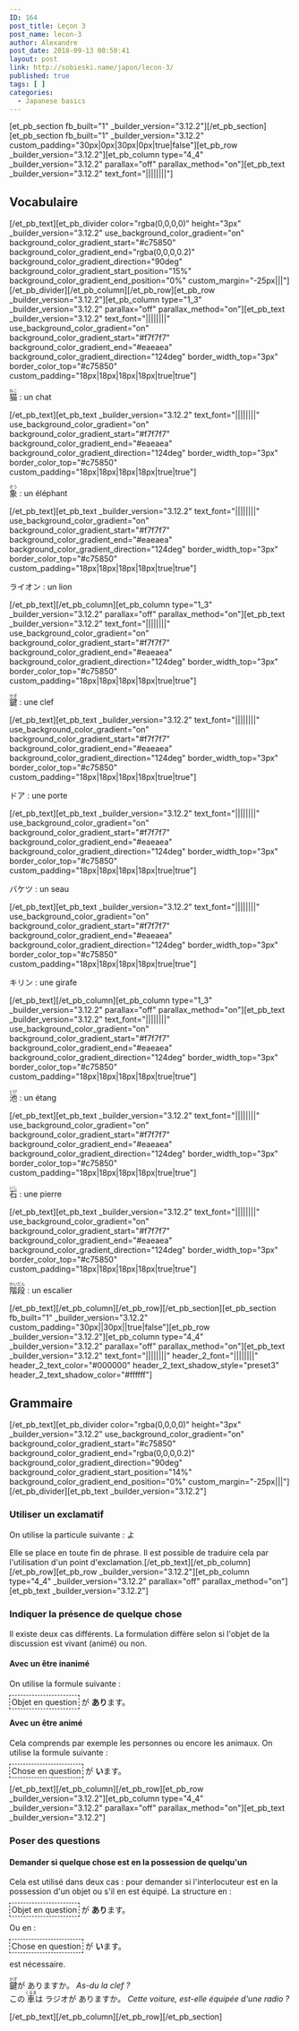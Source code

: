 ```yaml
---
ID: 164
post_title: Leçon 3
post_name: lecon-3
author: Alexandre
post_date: 2018-09-13 00:50:41
layout: post
link: http://sobieski.name/japon/lecon-3/
published: true
tags: [ ]
categories:
  - Japanese basics
---
```

[et_pb_section fb_built="1" _builder_version="3.12.2"][/et_pb_section][et_pb_section fb_built="1" _builder_version="3.12.2" custom_padding="30px|0px|30px|0px|true|false"][et_pb_row _builder_version="3.12.2"][et_pb_column type="4_4" _builder_version="3.12.2" parallax="off" parallax_method="on"][et_pb_text _builder_version="3.12.2" text_font="||||||||"]<h2>Vocabulaire</h2>[/et_pb_text][et_pb_divider color="rgba(0,0,0,0)" height="3px" _builder_version="3.12.2" use_background_color_gradient="on" background_color_gradient_start="#c75850" background_color_gradient_end="rgba(0,0,0,0.2)" background_color_gradient_direction="90deg" background_color_gradient_start_position="15%" background_color_gradient_end_position="0%" custom_margin="-25px|||"][/et_pb_divider][/et_pb_column][/et_pb_row][et_pb_row _builder_version="3.12.2"][et_pb_column type="1_3" _builder_version="3.12.2" parallax="off" parallax_method="on"][et_pb_text _builder_version="3.12.2" text_font="||||||||" use_background_color_gradient="on" background_color_gradient_start="#f7f7f7" background_color_gradient_end="#eaeaea" background_color_gradient_direction="124deg" border_width_top="3px" border_color_top="#c75850" custom_padding="18px|18px|18px|18px|true|true"]<p><ruby>猫<rt>ねこ</rt></ruby> : un chat</p>[/et_pb_text][et_pb_text _builder_version="3.12.2" text_font="||||||||" use_background_color_gradient="on" background_color_gradient_start="#f7f7f7" background_color_gradient_end="#eaeaea" background_color_gradient_direction="124deg" border_width_top="3px" border_color_top="#c75850" custom_padding="18px|18px|18px|18px|true|true"]<p><ruby>象<rt>ぞう</rt></ruby> : un éléphant</p>[/et_pb_text][et_pb_text _builder_version="3.12.2" text_font="||||||||" use_background_color_gradient="on" background_color_gradient_start="#f7f7f7" background_color_gradient_end="#eaeaea" background_color_gradient_direction="124deg" border_width_top="3px" border_color_top="#c75850" custom_padding="18px|18px|18px|18px|true|true"]<p><ruby>ライオン</ruby> : un lion</p>[/et_pb_text][/et_pb_column][et_pb_column type="1_3" _builder_version="3.12.2" parallax="off" parallax_method="on"][et_pb_text _builder_version="3.12.2" text_font="||||||||" use_background_color_gradient="on" background_color_gradient_start="#f7f7f7" background_color_gradient_end="#eaeaea" background_color_gradient_direction="124deg" border_width_top="3px" border_color_top="#c75850" custom_padding="18px|18px|18px|18px|true|true"]<p><ruby>鍵<rt>かぎ</rt></ruby> : une clef</p>[/et_pb_text][et_pb_text _builder_version="3.12.2" text_font="||||||||" use_background_color_gradient="on" background_color_gradient_start="#f7f7f7" background_color_gradient_end="#eaeaea" background_color_gradient_direction="124deg" border_width_top="3px" border_color_top="#c75850" custom_padding="18px|18px|18px|18px|true|true"]<p><ruby>ドア</ruby> : une porte</p>[/et_pb_text][et_pb_text _builder_version="3.12.2" text_font="||||||||" use_background_color_gradient="on" background_color_gradient_start="#f7f7f7" background_color_gradient_end="#eaeaea" background_color_gradient_direction="124deg" border_width_top="3px" border_color_top="#c75850" custom_padding="18px|18px|18px|18px|true|true"]<p><ruby>バケツ</ruby> : un seau</p>[/et_pb_text][et_pb_text _builder_version="3.12.2" text_font="||||||||" use_background_color_gradient="on" background_color_gradient_start="#f7f7f7" background_color_gradient_end="#eaeaea" background_color_gradient_direction="124deg" border_width_top="3px" border_color_top="#c75850" custom_padding="18px|18px|18px|18px|true|true"]<p><ruby>キリン</ruby> : une girafe</p>[/et_pb_text][/et_pb_column][et_pb_column type="1_3" _builder_version="3.12.2" parallax="off" parallax_method="on"][et_pb_text _builder_version="3.12.2" text_font="||||||||" use_background_color_gradient="on" background_color_gradient_start="#f7f7f7" background_color_gradient_end="#eaeaea" background_color_gradient_direction="124deg" border_width_top="3px" border_color_top="#c75850" custom_padding="18px|18px|18px|18px|true|true"]<p><ruby>池<rt>いけ</rt></ruby> : un étang</p>[/et_pb_text][et_pb_text _builder_version="3.12.2" text_font="||||||||" use_background_color_gradient="on" background_color_gradient_start="#f7f7f7" background_color_gradient_end="#eaeaea" background_color_gradient_direction="124deg" border_width_top="3px" border_color_top="#c75850" custom_padding="18px|18px|18px|18px|true|true"]<p><ruby>石<rt>いし</rt></ruby> : une pierre</p>[/et_pb_text][et_pb_text _builder_version="3.12.2" text_font="||||||||" use_background_color_gradient="on" background_color_gradient_start="#f7f7f7" background_color_gradient_end="#eaeaea" background_color_gradient_direction="124deg" border_width_top="3px" border_color_top="#c75850" custom_padding="18px|18px|18px|18px|true|true"]<p><ruby>階段<rt>かいだん</rt></ruby> : un escalier</p>[/et_pb_text][/et_pb_column][/et_pb_row][/et_pb_section][et_pb_section fb_built="1" _builder_version="3.12.2" custom_padding="30px||30px||true|false"][et_pb_row _builder_version="3.12.2"][et_pb_column type="4_4" _builder_version="3.12.2" parallax="off" parallax_method="on"][et_pb_text _builder_version="3.12.2" text_font="||||||||" header_2_font="||||||||" header_2_text_color="#000000" header_2_text_shadow_style="preset3" header_2_text_shadow_color="#ffffff"]<h2>Grammaire</h2>[/et_pb_text][et_pb_divider color="rgba(0,0,0,0)" height="3px" _builder_version="3.12.2" use_background_color_gradient="on" background_color_gradient_start="#c75850" background_color_gradient_end="rgba(0,0,0,0.2)" background_color_gradient_direction="90deg" background_color_gradient_start_position="14%" background_color_gradient_end_position="0%" custom_margin="-25px|||"][/et_pb_divider][et_pb_text _builder_version="3.12.2"]<h3>Utiliser un exclamatif</h3>
On utilise la particule suivante : <ruby>よ</ruby>

Elle se place en toute fin de phrase. Il est possible de traduire cela par l'utilisation d'un point d'exclamation.[/et_pb_text][/et_pb_column][/et_pb_row][et_pb_row _builder_version="3.12.2"][et_pb_column type="4_4" _builder_version="3.12.2" parallax="off" parallax_method="on"][et_pb_text _builder_version="3.12.2"]<h3>Indiquer la présence de quelque chose</h3>
<p>Il existe deux cas différents. La formulation diffère selon si l'objet de la discussion est vivant (animé) ou non.</p>
<h4>Avec un être inanimé</h4>
<p>On utilise la formule suivante :</p>
<p><span style="border: 1px dashed black; padding: 3px;">Objet en question</span> <ruby>が <strong>あり</strong>ます。</ruby></p>
<h4>Avec un être animé</h4>
<p>Cela comprends par exemple les personnes ou encore les animaux. On utilise la formule suivante :</p>
<p><span style="border: 1px dashed black; padding: 3px;">Chose en question</span> <ruby>が <strong>い</strong>ます。</ruby></p>[/et_pb_text][/et_pb_column][/et_pb_row][et_pb_row _builder_version="3.12.2"][et_pb_column type="4_4" _builder_version="3.12.2" parallax="off" parallax_method="on"][et_pb_text _builder_version="3.12.2"]<h3>Poser des questions</h3>
<h4>Demander si quelque chose est en la possession de quelqu'un</h4>
<p>Cela est utilisé dans deux cas : pour demander si l'interlocuteur est en la possession d'un objet ou s'il en est équipé. La structure en :</p>
<p><span style="border: 1px dashed black; padding: 3px;">Objet en question</span> <ruby>が <strong>あり</strong>ます。</ruby></p>
<p>Ou en :</p>
<p><span style="border: 1px dashed black; padding: 3px;">Chose en question</span> <ruby>が <strong>い</strong>ます。</ruby></p>
<p>est nécessaire.</p>
<p><ruby>鍵<rt>かぎ</rt>が ありますか。</ruby> <em>As-du la clef ?</em><br /> <ruby>この<rt></rt>車<rt>くるま</rt>は ラジオが ありますか。</ruby> <em>Cette voiture, est-elle équipée d'une radio ?</em></p>[/et_pb_text][/et_pb_column][/et_pb_row][/et_pb_section]